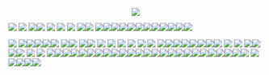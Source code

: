 <p align="center">







<img src="https://64.media.tumblr.com/2485f0b07d01b8c04f2e0b7106202b07/2f33cd0cc1da0d4c-7f/s1280x1920/2d2a83c6dc9f8acf5a9adee425f72fad0bb262c1.gifv"/>

 <img src="https://gifcity.carrd.co/assets/images/gallery09/97caf974.gif?v=dc8076d6"/>  <img src="https://gifcity.carrd.co/assets/images/gallery14/14cb1e9a.gif?v=dc8076d6"/> <img src="https://gifcity.carrd.co/assets/images/gallery14/324b998d.gif?v=dc8076d6"/><img src="https://images-wixmp-ed30a86b8c4ca887773594c2.wixmp.com/f/dbd06e6e-b313-4acc-80d7-2f76026c8171/dgatxz1-a2aeda13-bf0e-4225-abf0-0c6290dbb1ce.gif?token=eyJ0eXAiOiJKV1QiLCJhbGciOiJIUzI1NiJ9.eyJzdWIiOiJ1cm46YXBwOjdlMGQxODg5ODIyNjQzNzNhNWYwZDQxNWVhMGQyNmUwIiwiaXNzIjoidXJuOmFwcDo3ZTBkMTg4OTgyMjY0MzczYTVmMGQ0MTVlYTBkMjZlMCIsIm9iaiI6W1t7InBhdGgiOiJcL2ZcL2RiZDA2ZTZlLWIzMTMtNGFjYy04MGQ3LTJmNzYwMjZjODE3MVwvZGdhdHh6MS1hMmFlZGExMy1iZjBlLTQyMjUtYWJmMC0wYzYyOTBkYmIxY2UuZ2lmIn1dXSwiYXVkIjpbInVybjpzZXJ2aWNlOmZpbGUuZG93bmxvYWQiXX0.H7wojdyW1LCwj8Y5zMeJ1ZdK-qhikfEHc7xw_9-xxTI"/> <img src="https://64.media.tumblr.com/6f95dcd66b204f619d8d2a0524eb2a15/3cbd3e1699221007-de/s250x400/d1b430d4486921532aa652852184ec487be9562a.gifv"/> <img src="https://gifcity.carrd.co/assets/images/gallery170/f4dc4516.gif?v=47652796"/> <img src="https://64.media.tumblr.com/24ebfd2be1404543db1a215e17fad3df/e80b2c130bb4958d-29/s250x400/3c85e4fae7d450969d273d5bb36a61f8cd54ca55.gifv"/> <img src="https://64.media.tumblr.com/1469d2454a57f1b7ae7f8aaeb68ce665/4ed22129fdd9c51a-96/s250x400/e4278299fd0888c6247104b36eb54200885f0dc0.gifv"/><img src="https://64.media.tumblr.com/a767dc29bbf56f4f437f8b7e08df0e7f/6c0f91c1af4ee0a2-94/s250x400/dabf2c84f6285c9ba59e19092dcf98ed2250dc35.gifv"/>
<img src="https://64.media.tumblr.com/5692838ce3d0f2ed4f5794ce85056c9f/66f8bee48421ca35-21/s250x400/35ac42b982b7b9229f27367bdfc9b6394665eee3.gifv"/><img src="https://64.media.tumblr.com/65d92f5706a3265fa57e74480bf716df/eb0baaabf3f47f82-7a/s250x400/5279093919d1182259a5fce0fce8cdb454710409.gifv"/><img src="https://64.media.tumblr.com/c3be37dfb2bef82d7f7fec1fdb7dcdab/66f8bee48421ca35-b3/s250x400/8ce992e811b78f6af23ed88b376972f11120bfbd.gifv"/><img src="https://64.media.tumblr.com/3132c23b8ee1c1a386b259014862ea17/66f8bee48421ca35-ce/s250x400/88ca89dea8d6ee8b832ddd86418e9d70d2fc7c5a.gifv"/><img src="https://64.media.tumblr.com/76bf9ee355350e020571bdf1a8225974/66f8bee48421ca35-2a/s250x400/a7366ac446969d07f7b03ea75f263a6abe5cea17.gifv"/><img src="https://64.media.tumblr.com/7fb3dfb02ad1241361582d1d5db38ff4/a5f312680aee2872-dd/s250x400/4649123a95a5a1af41862e6c931f574dc4a76260.gifv"/><img src="https://64.media.tumblr.com/f3523e3abc364933a162fa8dc30184a5/47af91fbbb0270cc-29/s250x400/1f2f7162f9d1971af444126ce30ff3800a81e99b.gifv"/><img src="https://64.media.tumblr.com/93ad76946ee65c3e9e4d142facced220/dc11c7668e47e45f-b6/s250x400/eae65c1f4dcd06bb2fcc4711ccc9258a12202910.gifv"/><img src="https://64.media.tumblr.com/4c94ae721f2ace53c70b6d70a5ea46de/06bd5b290e1002cd-e3/s250x400/9c32d33dab5c89f274898941edf6663c70cd03d1.gifv"/><img src="https://64.media.tumblr.com/0044df2efa0e73b66b3e515c58533fc5/1eff9df67c949d5c-32/s250x400/2ec93a1ec733890bc85e9ed0531a46fbbacf29d0.gifv"/><img src="https://64.media.tumblr.com/9e24bd4553e28959fc3bbbb90331ed2a/b6645f20f48ffdb8-14/s250x400/b0089f74c0e10cb191a1cac6fe7db162503d339b.gifv"/><img src="https://64.media.tumblr.com/c64e0efcb93970f7511d46c3961d7a60/5b0ca494fece2bb9-9b/s100x200/3482c21c36d7509106896e266a4cf8869531fc48.gifv"/>






 
<img src="https://64.media.tumblr.com/0e2dae48da4d63cf671acc668f397cd7/c1bd773e78c280cd-a3/s100x200/206ace3001a7c9a65a265de811295afd0e506137.gifv"/> <img src="https://64.media.tumblr.com/84c1a5c158bc500cc4f378ac8eacebd4/dc088cbfb5470eb8-ca/s100x200/1eefbd39c47cbea5e149dd042b445eb86ed8c2e8.gifv"/><img src="https://64.media.tumblr.com/e538d697d0196ead0caf98018b24250e/97b1b17e3a799a00-26/s100x200/f0b6d3a0ae205be0c5642da631188fab5efa8bab.gifv"/><img src="https://images-wixmp-ed30a86b8c4ca887773594c2.wixmp.com/f/818b742f-e7df-4ab6-93c7-78a03aa59645/d2zpjx8-7773677a-cb68-45a8-b62f-64d719e78233.gif?token=eyJ0eXAiOiJKV1QiLCJhbGciOiJIUzI1NiJ9.eyJzdWIiOiJ1cm46YXBwOjdlMGQxODg5ODIyNjQzNzNhNWYwZDQxNWVhMGQyNmUwIiwiaXNzIjoidXJuOmFwcDo3ZTBkMTg4OTgyMjY0MzczYTVmMGQ0MTVlYTBkMjZlMCIsIm9iaiI6W1t7InBhdGgiOiJcL2ZcLzgxOGI3NDJmLWU3ZGYtNGFiNi05M2M3LTc4YTAzYWE1OTY0NVwvZDJ6cGp4OC03NzczNjc3YS1jYjY4LTQ1YTgtYjYyZi02NGQ3MTllNzgyMzMuZ2lmIn1dXSwiYXVkIjpbInVybjpzZXJ2aWNlOmZpbGUuZG93bmxvYWQiXX0.hQbKLs91jHmPakXWkC3QCX7aXJgcA4TOb8Du4L4k6HA"/><img src="https://images-wixmp-ed30a86b8c4ca887773594c2.wixmp.com/f/b8e1738b-f255-42d0-aa82-2b6e95da3a11/daq81hi-d5300cc8-fbdc-4b4d-b193-1facaefba194.png/v1/fill/w_99,h_55,q_80,strp/i_wanted_to_make_a_stamp_by_rottendickcheese_daq81hi-fullview.jpg?token=eyJ0eXAiOiJKV1QiLCJhbGciOiJIUzI1NiJ9.eyJzdWIiOiJ1cm46YXBwOjdlMGQxODg5ODIyNjQzNzNhNWYwZDQxNWVhMGQyNmUwIiwiaXNzIjoidXJuOmFwcDo3ZTBkMTg4OTgyMjY0MzczYTVmMGQ0MTVlYTBkMjZlMCIsIm9iaiI6W1t7ImhlaWdodCI6Ijw9NTUiLCJwYXRoIjoiXC9mXC9iOGUxNzM4Yi1mMjU1LTQyZDAtYWE4Mi0yYjZlOTVkYTNhMTFcL2RhcTgxaGktZDUzMDBjYzgtZmJkYy00YjRkLWIxOTMtMWZhY2FlZmJhMTk0LnBuZyIsIndpZHRoIjoiPD05OSJ9XV0sImF1ZCI6WyJ1cm46c2VydmljZTppbWFnZS5vcGVyYXRpb25zIl19.N8u7qg9S5OEEiRf1IfqC3V-aKk5nbklkVMRh1cxMmvU"/><img src="https://images-wixmp-ed30a86b8c4ca887773594c2.wixmp.com/f/2864bd63-67cf-4650-a4dd-f3301072fe2c/d3huooi-9d371730-92ba-4e91-8069-d153895fcc04.gif?token=eyJ0eXAiOiJKV1QiLCJhbGciOiJIUzI1NiJ9.eyJzdWIiOiJ1cm46YXBwOjdlMGQxODg5ODIyNjQzNzNhNWYwZDQxNWVhMGQyNmUwIiwiaXNzIjoidXJuOmFwcDo3ZTBkMTg4OTgyMjY0MzczYTVmMGQ0MTVlYTBkMjZlMCIsIm9iaiI6W1t7InBhdGgiOiJcL2ZcLzI4NjRiZDYzLTY3Y2YtNDY1MC1hNGRkLWYzMzAxMDcyZmUyY1wvZDNodW9vaS05ZDM3MTczMC05MmJhLTRlOTEtODA2OS1kMTUzODk1ZmNjMDQuZ2lmIn1dXSwiYXVkIjpbInVybjpzZXJ2aWNlOmZpbGUuZG93bmxvYWQiXX0.2Z9EwFpy5deryLtiDTQI2ot1sg7sA6NYTp1N7Ql65Xk"/>
<img src="https://images-wixmp-ed30a86b8c4ca887773594c2.wixmp.com/f/07004762-aa06-4557-a029-de19a428f566/davxq3m-b80ea5d2-6d8c-4f14-b0b1-1795dd893119.gif?token=eyJ0eXAiOiJKV1QiLCJhbGciOiJIUzI1NiJ9.eyJzdWIiOiJ1cm46YXBwOjdlMGQxODg5ODIyNjQzNzNhNWYwZDQxNWVhMGQyNmUwIiwiaXNzIjoidXJuOmFwcDo3ZTBkMTg4OTgyMjY0MzczYTVmMGQ0MTVlYTBkMjZlMCIsIm9iaiI6W1t7InBhdGgiOiJcL2ZcLzA3MDA0NzYyLWFhMDYtNDU1Ny1hMDI5LWRlMTlhNDI4ZjU2NlwvZGF2eHEzbS1iODBlYTVkMi02ZDhjLTRmMTQtYjBiMS0xNzk1ZGQ4OTMxMTkuZ2lmIn1dXSwiYXVkIjpbInVybjpzZXJ2aWNlOmZpbGUuZG93bmxvYWQiXX0.Qj3wkva_zraHzFWb5BrUkW4SYbRsK4TNapJcFmroK4U"/><img src="https://64.media.tumblr.com/885689ea299142febe82663b572c8d05/0849fa6899c3a334-6e/s100x200/3d1c5fc1606ffe4c6bd1ecb6d85e35ce7269ec7b.pnj"/> <img src="https://64.media.tumblr.com/744feab12acd305bea270f6990378744/aa89517f01352cf3-e5/s250x400/4551142ef709a04241bde0769d43c69be2f171a2.gifv"/><img src="https://64.media.tumblr.com/67a6081f8f01d95b6303021d4ddf59ce/aa89517f01352cf3-b0/s100x200/527d75d825a45a942ac863b473765c35cca75148.pnj"/> <img src="https://images-wixmp-ed30a86b8c4ca887773594c2.wixmp.com/f/727102ec-6cd4-49d0-b865-dc8a9995d0d7/d9zynsi-8ccf55e0-bb42-41ac-bcc8-53b1432461c0.png?token=eyJ0eXAiOiJKV1QiLCJhbGciOiJIUzI1NiJ9.eyJzdWIiOiJ1cm46YXBwOjdlMGQxODg5ODIyNjQzNzNhNWYwZDQxNWVhMGQyNmUwIiwiaXNzIjoidXJuOmFwcDo3ZTBkMTg4OTgyMjY0MzczYTVmMGQ0MTVlYTBkMjZlMCIsIm9iaiI6W1t7InBhdGgiOiJcL2ZcLzcyNzEwMmVjLTZjZDQtNDlkMC1iODY1LWRjOGE5OTk1ZDBkN1wvZDl6eW5zaS04Y2NmNTVlMC1iYjQyLTQxYWMtYmNjOC01M2IxNDMyNDYxYzAucG5nIn1dXSwiYXVkIjpbInVybjpzZXJ2aWNlOmZpbGUuZG93bmxvYWQiXX0.C5e1gaykDPehIGxAbvSkGES7wuMfq9IZOQO9tQzlSKo"/> <img src="https://images-wixmp-ed30a86b8c4ca887773594c2.wixmp.com/f/24e64ba2-80be-404f-894f-588f8a7209de/d61bwud-78d1e369-4b0e-4eb6-8a66-ba9aa36c8ea3.gif?token=eyJ0eXAiOiJKV1QiLCJhbGciOiJIUzI1NiJ9.eyJzdWIiOiJ1cm46YXBwOjdlMGQxODg5ODIyNjQzNzNhNWYwZDQxNWVhMGQyNmUwIiwiaXNzIjoidXJuOmFwcDo3ZTBkMTg4OTgyMjY0MzczYTVmMGQ0MTVlYTBkMjZlMCIsIm9iaiI6W1t7InBhdGgiOiJcL2ZcLzI0ZTY0YmEyLTgwYmUtNDA0Zi04OTRmLTU4OGY4YTcyMDlkZVwvZDYxYnd1ZC03OGQxZTM2OS00YjBlLTRlYjYtOGE2Ni1iYTlhYTM2YzhlYTMuZ2lmIn1dXSwiYXVkIjpbInVybjpzZXJ2aWNlOmZpbGUuZG93bmxvYWQiXX0.q6dYu-UQKZ8C092Yqg_HOSVhIw9t_uyHBa9cs2EvWh0"/> <img src="https://images-wixmp-ed30a86b8c4ca887773594c2.wixmp.com/f/2a04410b-aa61-4b90-82bc-5e2e9391068e/d1knmu4-4d30c1d8-82c6-4d6f-aa15-d698a61a5b29.png?token=eyJ0eXAiOiJKV1QiLCJhbGciOiJIUzI1NiJ9.eyJzdWIiOiJ1cm46YXBwOjdlMGQxODg5ODIyNjQzNzNhNWYwZDQxNWVhMGQyNmUwIiwiaXNzIjoidXJuOmFwcDo3ZTBkMTg4OTgyMjY0MzczYTVmMGQ0MTVlYTBkMjZlMCIsIm9iaiI6W1t7InBhdGgiOiJcL2ZcLzJhMDQ0MTBiLWFhNjEtNGI5MC04MmJjLTVlMmU5MzkxMDY4ZVwvZDFrbm11NC00ZDMwYzFkOC04MmM2LTRkNmYtYWExNS1kNjk4YTYxYTViMjkucG5nIn1dXSwiYXVkIjpbInVybjpzZXJ2aWNlOmZpbGUuZG93bmxvYWQiXX0._Nutydgbf-f-QBZ6fUBOwhmZy2f5-KSwNNRfsoR8Vo0"/> <img src="https://images-wixmp-ed30a86b8c4ca887773594c2.wixmp.com/f/620b737b-c9d2-4ca4-aaa7-aff199dd7d35/dxhr2z-c5c93e60-5cc8-4300-85c3-d0d45fd6eee2.png/v1/fill/w_100,h_58,q_80,strp/slasher_stamp_by_cheetana_dxhr2z-fullview.jpg?token=eyJ0eXAiOiJKV1QiLCJhbGciOiJIUzI1NiJ9.eyJzdWIiOiJ1cm46YXBwOjdlMGQxODg5ODIyNjQzNzNhNWYwZDQxNWVhMGQyNmUwIiwiaXNzIjoidXJuOmFwcDo3ZTBkMTg4OTgyMjY0MzczYTVmMGQ0MTVlYTBkMjZlMCIsIm9iaiI6W1t7ImhlaWdodCI6Ijw9NTgiLCJwYXRoIjoiXC9mXC82MjBiNzM3Yi1jOWQyLTRjYTQtYWFhNy1hZmYxOTlkZDdkMzVcL2R4aHIyei1jNWM5M2U2MC01Y2M4LTQzMDAtODVjMy1kMGQ0NWZkNmVlZTIucG5nIiwid2lkdGgiOiI8PTEwMCJ9XV0sImF1ZCI6WyJ1cm46c2VydmljZTppbWFnZS5vcGVyYXRpb25zIl19.ceglHW2OgZT6uIGL8sLPl7Bw8r8B6CouB5alNkIaUmU"/> 
 <img src="https://images-wixmp-ed30a86b8c4ca887773594c2.wixmp.com/f/e407ccb0-ddcd-4a01-991b-008bfedaa4d7/d5lstco-0ea1810e-42c6-4398-a9d8-5589c1bd4090.gif?token=eyJ0eXAiOiJKV1QiLCJhbGciOiJIUzI1NiJ9.eyJzdWIiOiJ1cm46YXBwOjdlMGQxODg5ODIyNjQzNzNhNWYwZDQxNWVhMGQyNmUwIiwiaXNzIjoidXJuOmFwcDo3ZTBkMTg4OTgyMjY0MzczYTVmMGQ0MTVlYTBkMjZlMCIsIm9iaiI6W1t7InBhdGgiOiJcL2ZcL2U0MDdjY2IwLWRkY2QtNGEwMS05OTFiLTAwOGJmZWRhYTRkN1wvZDVsc3Rjby0wZWExODEwZS00MmM2LTQzOTgtYTlkOC01NTg5YzFiZDQwOTAuZ2lmIn1dXSwiYXVkIjpbInVybjpzZXJ2aWNlOmZpbGUuZG93bmxvYWQiXX0.vfo_bbFmNRKOK1x2kl4HvtS4qeioLKDOLlIP32-VKs4"/>  <img src="https://gifcity.carrd.co/assets/images/gallery51/cf46e84b.png?v=dc8076d6"/>  <img src="https://images-wixmp-ed30a86b8c4ca887773594c2.wixmp.com/f/5b5712f7-803b-4b98-ba97-749f1a107087/dae9g86-b418a642-f0e4-4212-a397-f639a995ac24.gif?token=eyJ0eXAiOiJKV1QiLCJhbGciOiJIUzI1NiJ9.eyJzdWIiOiJ1cm46YXBwOjdlMGQxODg5ODIyNjQzNzNhNWYwZDQxNWVhMGQyNmUwIiwiaXNzIjoidXJuOmFwcDo3ZTBkMTg4OTgyMjY0MzczYTVmMGQ0MTVlYTBkMjZlMCIsIm9iaiI6W1t7InBhdGgiOiJcL2ZcLzViNTcxMmY3LTgwM2ItNGI5OC1iYTk3LTc0OWYxYTEwNzA4N1wvZGFlOWc4Ni1iNDE4YTY0Mi1mMGU0LTQyMTItYTM5Ny1mNjM5YTk5NWFjMjQuZ2lmIn1dXSwiYXVkIjpbInVybjpzZXJ2aWNlOmZpbGUuZG93bmxvYWQiXX0.c5UYQaXtZzbv0zpFY10FrNssPSzs2RWJTEKUukOxoVQ"/><img src="https://64.media.tumblr.com/f2ee528c0b8b04bca5c442929ee219a5/d3c80e3805ca7023-2b/s100x200/fc90542f5dc72e5aa38ac4f5016f3e2c81bb041c.gifv"/><img src="https://64.media.tumblr.com/3d13833a1ea24d0ee7671c76ae73da45/57afcf8767df6163-8c/s100x200/d56dda3ea48830d6fe81a25d3ada3a6674c5311f.pnj"/><img src="https://64.media.tumblr.com/0a92c21479d00bfccfb285b1aaadaa29/57afcf8767df6163-b4/s100x200/923a6a10cae1ca2c4c6695683ec8f6acd5bab85a.pnj"/><img src="https://64.media.tumblr.com/d9072387940cf6e102e2eeef994f43aa/9341972249eefa8a-73/s100x200/0b442f3e0be1ecf0c06254e38fbf3c25c503d26d.gifv"/><img src="https://64.media.tumblr.com/ba9f79d0ef07c99b7999ee03fe26be5b/709d44b66685d3d8-ed/s100x200/58b0c9a84191e1e83d33946c958d2df568e13765.pnj"/><img src="https://images-wixmp-ed30a86b8c4ca887773594c2.wixmp.com/f/b46bbf2a-af00-412a-a41e-043106934ea7/dax18ra-bae2ed14-393f-4e7b-9aad-7d72439a3e57.png?token=eyJ0eXAiOiJKV1QiLCJhbGciOiJIUzI1NiJ9.eyJzdWIiOiJ1cm46YXBwOjdlMGQxODg5ODIyNjQzNzNhNWYwZDQxNWVhMGQyNmUwIiwiaXNzIjoidXJuOmFwcDo3ZTBkMTg4OTgyMjY0MzczYTVmMGQ0MTVlYTBkMjZlMCIsIm9iaiI6W1t7InBhdGgiOiJcL2ZcL2I0NmJiZjJhLWFmMDAtNDEyYS1hNDFlLTA0MzEwNjkzNGVhN1wvZGF4MThyYS1iYWUyZWQxNC0zOTNmLTRlN2ItOWFhZC03ZDcyNDM5YTNlNTcucG5nIn1dXSwiYXVkIjpbInVybjpzZXJ2aWNlOmZpbGUuZG93bmxvYWQiXX0.ugXysd4CfBvfH0yw88lOI4SjmrFA4NWXP3B0XQm46wo"/><img src="https://images-wixmp-ed30a86b8c4ca887773594c2.wixmp.com/f/b6e06b80-4377-4548-b151-a8b2a3463084/d1l5lns-383e042d-da22-4688-a4df-ceb6921bd5a9.png?token=eyJ0eXAiOiJKV1QiLCJhbGciOiJIUzI1NiJ9.eyJzdWIiOiJ1cm46YXBwOjdlMGQxODg5ODIyNjQzNzNhNWYwZDQxNWVhMGQyNmUwIiwiaXNzIjoidXJuOmFwcDo3ZTBkMTg4OTgyMjY0MzczYTVmMGQ0MTVlYTBkMjZlMCIsIm9iaiI6W1t7InBhdGgiOiJcL2ZcL2I2ZTA2YjgwLTQzNzctNDU0OC1iMTUxLWE4YjJhMzQ2MzA4NFwvZDFsNWxucy0zODNlMDQyZC1kYTIyLTQ2ODgtYTRkZi1jZWI2OTIxYmQ1YTkucG5nIn1dXSwiYXVkIjpbInVybjpzZXJ2aWNlOmZpbGUuZG93bmxvYWQiXX0.rLoxVUUcibI6hQnC3CYkf1SuSTEb2qwV6ENQAUm2auI"/> <img src="https://images-wixmp-ed30a86b8c4ca887773594c2.wixmp.com/f/050c3e0c-1f5d-4f41-9c4b-a28246506d9d/dcdorm8-79511b76-c07c-4546-af9b-ad46bbe081b6.png?token=eyJ0eXAiOiJKV1QiLCJhbGciOiJIUzI1NiJ9.eyJzdWIiOiJ1cm46YXBwOjdlMGQxODg5ODIyNjQzNzNhNWYwZDQxNWVhMGQyNmUwIiwiaXNzIjoidXJuOmFwcDo3ZTBkMTg4OTgyMjY0MzczYTVmMGQ0MTVlYTBkMjZlMCIsIm9iaiI6W1t7InBhdGgiOiJcL2ZcLzA1MGMzZTBjLTFmNWQtNGY0MS05YzRiLWEyODI0NjUwNmQ5ZFwvZGNkb3JtOC03OTUxMWI3Ni1jMDdjLTQ1NDYtYWY5Yi1hZDQ2YmJlMDgxYjYucG5nIn1dXSwiYXVkIjpbInVybjpzZXJ2aWNlOmZpbGUuZG93bmxvYWQiXX0.PEgBcO-hPl0NjG9qVSh6bi2kbRQXct-B0kXzE32tG4g"/> <img src="https://images-wixmp-ed30a86b8c4ca887773594c2.wixmp.com/f/0c5f96d4-fc3b-494f-8c27-4779709205c3/d3g08id-9e713714-7b9d-4675-a84f-ab97c760a446.gif?token=eyJ0eXAiOiJKV1QiLCJhbGciOiJIUzI1NiJ9.eyJzdWIiOiJ1cm46YXBwOjdlMGQxODg5ODIyNjQzNzNhNWYwZDQxNWVhMGQyNmUwIiwiaXNzIjoidXJuOmFwcDo3ZTBkMTg4OTgyMjY0MzczYTVmMGQ0MTVlYTBkMjZlMCIsIm9iaiI6W1t7InBhdGgiOiJcL2ZcLzBjNWY5NmQ0LWZjM2ItNDk0Zi04YzI3LTQ3Nzk3MDkyMDVjM1wvZDNnMDhpZC05ZTcxMzcxNC03YjlkLTQ2NzUtYTg0Zi1hYjk3Yzc2MGE0NDYuZ2lmIn1dXSwiYXVkIjpbInVybjpzZXJ2aWNlOmZpbGUuZG93bmxvYWQiXX0.72YY9YxsOru46BMvh7uncZGIiSzXFw6oLnW2fthVvIc"/> <img src="https://images-wixmp-ed30a86b8c4ca887773594c2.wixmp.com/f/6e3519b4-73eb-4ad3-adca-dad10882514f/d4zef7i-897b8f82-0f67-4bad-893b-3e5c7ff4e11e.png?token=eyJ0eXAiOiJKV1QiLCJhbGciOiJIUzI1NiJ9.eyJzdWIiOiJ1cm46YXBwOjdlMGQxODg5ODIyNjQzNzNhNWYwZDQxNWVhMGQyNmUwIiwiaXNzIjoidXJuOmFwcDo3ZTBkMTg4OTgyMjY0MzczYTVmMGQ0MTVlYTBkMjZlMCIsIm9iaiI6W1t7InBhdGgiOiJcL2ZcLzZlMzUxOWI0LTczZWItNGFkMy1hZGNhLWRhZDEwODgyNTE0ZlwvZDR6ZWY3aS04OTdiOGY4Mi0wZjY3LTRiYWQtODkzYi0zZTVjN2ZmNGUxMWUucG5nIn1dXSwiYXVkIjpbInVybjpzZXJ2aWNlOmZpbGUuZG93bmxvYWQiXX0.6l5OXnW-hBR1-chFZmloJZn8wN_DkFELiiV5_OgxolQ"/><img src="https://images-wixmp-ed30a86b8c4ca887773594c2.wixmp.com/f/6e3519b4-73eb-4ad3-adca-dad10882514f/d4zeebq-c6d6b96a-6c8f-42ca-9a80-b20546994a52.png?token=eyJ0eXAiOiJKV1QiLCJhbGciOiJIUzI1NiJ9.eyJzdWIiOiJ1cm46YXBwOjdlMGQxODg5ODIyNjQzNzNhNWYwZDQxNWVhMGQyNmUwIiwiaXNzIjoidXJuOmFwcDo3ZTBkMTg4OTgyMjY0MzczYTVmMGQ0MTVlYTBkMjZlMCIsIm9iaiI6W1t7InBhdGgiOiJcL2ZcLzZlMzUxOWI0LTczZWItNGFkMy1hZGNhLWRhZDEwODgyNTE0ZlwvZDR6ZWVicS1jNmQ2Yjk2YS02YzhmLTQyY2EtOWE4MC1iMjA1NDY5OTRhNTIucG5nIn1dXSwiYXVkIjpbInVybjpzZXJ2aWNlOmZpbGUuZG93bmxvYWQiXX0.kXYFexNLtM7Dfbvc49jbMqmQ4ET2SsgZQ7OB-7_dJX8"/>  <img src="https://images-wixmp-ed30a86b8c4ca887773594c2.wixmp.com/f/180b37f1-47c6-4d97-b841-020704bd3dc0/d9leymu-45867289-7b28-400a-af44-50ddc5925de5.gif?token=eyJ0eXAiOiJKV1QiLCJhbGciOiJIUzI1NiJ9.eyJzdWIiOiJ1cm46YXBwOjdlMGQxODg5ODIyNjQzNzNhNWYwZDQxNWVhMGQyNmUwIiwiaXNzIjoidXJuOmFwcDo3ZTBkMTg4OTgyMjY0MzczYTVmMGQ0MTVlYTBkMjZlMCIsIm9iaiI6W1t7InBhdGgiOiJcL2ZcLzE4MGIzN2YxLTQ3YzYtNGQ5Ny1iODQxLTAyMDcwNGJkM2RjMFwvZDlsZXltdS00NTg2NzI4OS03YjI4LTQwMGEtYWY0NC01MGRkYzU5MjVkZTUuZ2lmIn1dXSwiYXVkIjpbInVybjpzZXJ2aWNlOmZpbGUuZG93bmxvYWQiXX0.Y3uK2WcX_aCse2Ppi7L7pQTKKzOAYLpwaLPG3W9_V4k"/><img src="https://images-wixmp-ed30a86b8c4ca887773594c2.wixmp.com/f/642f0fc7-0128-4a01-b688-0be04f219075/d9bjdjv-34a1716c-62ef-4ec6-8c05-afe1e46067ca.png?token=eyJ0eXAiOiJKV1QiLCJhbGciOiJIUzI1NiJ9.eyJzdWIiOiJ1cm46YXBwOjdlMGQxODg5ODIyNjQzNzNhNWYwZDQxNWVhMGQyNmUwIiwiaXNzIjoidXJuOmFwcDo3ZTBkMTg4OTgyMjY0MzczYTVmMGQ0MTVlYTBkMjZlMCIsIm9iaiI6W1t7InBhdGgiOiJcL2ZcLzY0MmYwZmM3LTAxMjgtNGEwMS1iNjg4LTBiZTA0ZjIxOTA3NVwvZDliamRqdi0zNGExNzE2Yy02MmVmLTRlYzYtOGMwNS1hZmUxZTQ2MDY3Y2EucG5nIn1dXSwiYXVkIjpbInVybjpzZXJ2aWNlOmZpbGUuZG93bmxvYWQiXX0.BG8KMjDiSmjWfvXMfTA8mVGKJHQOWGH5-YNHb762PuM"/>  <img src="https://images-wixmp-ed30a86b8c4ca887773594c2.wixmp.com/f/24e64ba2-80be-404f-894f-588f8a7209de/d61bueu-c5f3a335-7dca-4694-b156-c185a1bb8849.gif?token=eyJ0eXAiOiJKV1QiLCJhbGciOiJIUzI1NiJ9.eyJzdWIiOiJ1cm46YXBwOjdlMGQxODg5ODIyNjQzNzNhNWYwZDQxNWVhMGQyNmUwIiwiaXNzIjoidXJuOmFwcDo3ZTBkMTg4OTgyMjY0MzczYTVmMGQ0MTVlYTBkMjZlMCIsIm9iaiI6W1t7InBhdGgiOiJcL2ZcLzI0ZTY0YmEyLTgwYmUtNDA0Zi04OTRmLTU4OGY4YTcyMDlkZVwvZDYxYnVldS1jNWYzYTMzNS03ZGNhLTQ2OTQtYjE1Ni1jMTg1YTFiYjg4NDkuZ2lmIn1dXSwiYXVkIjpbInVybjpzZXJ2aWNlOmZpbGUuZG93bmxvYWQiXX0.B8bmW2ozNNNumgCQa6BIBuXjpDaJnbzzuSp2MgNKpaI"/> <img src="https://images-wixmp-ed30a86b8c4ca887773594c2.wixmp.com/f/ce939259-65b6-4489-a68a-c919bb834530/d8f3iy3-e003d2c2-4fc7-4051-b07d-4d7096c95b8c.gif?token=eyJ0eXAiOiJKV1QiLCJhbGciOiJIUzI1NiJ9.eyJzdWIiOiJ1cm46YXBwOjdlMGQxODg5ODIyNjQzNzNhNWYwZDQxNWVhMGQyNmUwIiwiaXNzIjoidXJuOmFwcDo3ZTBkMTg4OTgyMjY0MzczYTVmMGQ0MTVlYTBkMjZlMCIsIm9iaiI6W1t7InBhdGgiOiJcL2ZcL2NlOTM5MjU5LTY1YjYtNDQ4OS1hNjhhLWM5MTliYjgzNDUzMFwvZDhmM2l5My1lMDAzZDJjMi00ZmM3LTQwNTEtYjA3ZC00ZDcwOTZjOTViOGMuZ2lmIn1dXSwiYXVkIjpbInVybjpzZXJ2aWNlOmZpbGUuZG93bmxvYWQiXX0.JSkekDw2bpwyYz9chDBXszlwJJZ9-XR_9FsGRxp4-2k"/> <img src="https://images-wixmp-ed30a86b8c4ca887773594c2.wixmp.com/f/aa915767-125d-496c-a7b7-050aa13f81ca/d1qk5f4-c6682fab-ae85-4616-af27-2127ea7c3ade.jpg/v1/fill/w_99,h_55,q_75,strp/night_person_stamp_by_clearblueskys_d1qk5f4-fullview.jpg?token=eyJ0eXAiOiJKV1QiLCJhbGciOiJIUzI1NiJ9.eyJzdWIiOiJ1cm46YXBwOjdlMGQxODg5ODIyNjQzNzNhNWYwZDQxNWVhMGQyNmUwIiwiaXNzIjoidXJuOmFwcDo3ZTBkMTg4OTgyMjY0MzczYTVmMGQ0MTVlYTBkMjZlMCIsIm9iaiI6W1t7ImhlaWdodCI6Ijw9NTUiLCJwYXRoIjoiXC9mXC9hYTkxNTc2Ny0xMjVkLTQ5NmMtYTdiNy0wNTBhYTEzZjgxY2FcL2QxcWs1ZjQtYzY2ODJmYWItYWU4NS00NjE2LWFmMjctMjEyN2VhN2MzYWRlLmpwZyIsIndpZHRoIjoiPD05OSJ9XV0sImF1ZCI6WyJ1cm46c2VydmljZTppbWFnZS5vcGVyYXRpb25zIl19.0RTVKrBtAjut_6NLW9ysYm_cTIyXWbq-jWmqzCqr2po"/><img src="https://images-wixmp-ed30a86b8c4ca887773594c2.wixmp.com/f/1f1cc17c-3542-4f40-902c-457caff524d2/d216vry-0582a40e-2d83-437e-8b7f-effcbd0c502a.gif?token=eyJ0eXAiOiJKV1QiLCJhbGciOiJIUzI1NiJ9.eyJzdWIiOiJ1cm46YXBwOjdlMGQxODg5ODIyNjQzNzNhNWYwZDQxNWVhMGQyNmUwIiwiaXNzIjoidXJuOmFwcDo3ZTBkMTg4OTgyMjY0MzczYTVmMGQ0MTVlYTBkMjZlMCIsIm9iaiI6W1t7InBhdGgiOiJcL2ZcLzFmMWNjMTdjLTM1NDItNGY0MC05MDJjLTQ1N2NhZmY1MjRkMlwvZDIxNnZyeS0wNTgyYTQwZS0yZDgzLTQzN2UtOGI3Zi1lZmZjYmQwYzUwMmEuZ2lmIn1dXSwiYXVkIjpbInVybjpzZXJ2aWNlOmZpbGUuZG93bmxvYWQiXX0.cjkJeH4UWPhUyKe9r7UlzF0SsCanK6oH9QYXxcOgVzA"/><img src="https://64.media.tumblr.com/6026a2e163bd2adff40b459d493f4d90/ec2ae4a95365fc87-fb/s100x200/5351d56bb12044f3a65a55457500a34ab9ee423f.gifv"/><img src="https://images-wixmp-ed30a86b8c4ca887773594c2.wixmp.com/f/180b37f1-47c6-4d97-b841-020704bd3dc0/d9grhlj-2cee3ddc-c32c-4e3b-b97d-204bb42ca34e.png/v1/fill/w_99,h_56,q_80,strp/a_nightmare_on_elm_street__1984__stamp_by_laukku2000_d9grhlj-fullview.jpg?token=eyJ0eXAiOiJKV1QiLCJhbGciOiJIUzI1NiJ9.eyJzdWIiOiJ1cm46YXBwOjdlMGQxODg5ODIyNjQzNzNhNWYwZDQxNWVhMGQyNmUwIiwiaXNzIjoidXJuOmFwcDo3ZTBkMTg4OTgyMjY0MzczYTVmMGQ0MTVlYTBkMjZlMCIsIm9iaiI6W1t7ImhlaWdodCI6Ijw9NTYiLCJwYXRoIjoiXC9mXC8xODBiMzdmMS00N2M2LTRkOTctYjg0MS0wMjA3MDRiZDNkYzBcL2Q5Z3JobGotMmNlZTNkZGMtYzMyYy00ZTNiLWI5N2QtMjA0YmI0MmNhMzRlLnBuZyIsIndpZHRoIjoiPD05OSJ9XV0sImF1ZCI6WyJ1cm46c2VydmljZTppbWFnZS5vcGVyYXRpb25zIl19.KoPU4qp_YFnSyXtUnp5l33AIpCtpZ3K70yAGOyhLL2Y"/><img src="https://images-wixmp-ed30a86b8c4ca887773594c2.wixmp.com/f/182f020e-03b5-4a34-8714-ac28fd1e89e3/daet4vn-b722316b-981f-47f7-8221-9ba56a11341e.gif?token=eyJ0eXAiOiJKV1QiLCJhbGciOiJIUzI1NiJ9.eyJzdWIiOiJ1cm46YXBwOjdlMGQxODg5ODIyNjQzNzNhNWYwZDQxNWVhMGQyNmUwIiwiaXNzIjoidXJuOmFwcDo3ZTBkMTg4OTgyMjY0MzczYTVmMGQ0MTVlYTBkMjZlMCIsIm9iaiI6W1t7InBhdGgiOiJcL2ZcLzE4MmYwMjBlLTAzYjUtNGEzNC04NzE0LWFjMjhmZDFlODllM1wvZGFldDR2bi1iNzIyMzE2Yi05ODFmLTQ3ZjctODIyMS05YmE1NmExMTM0MWUuZ2lmIn1dXSwiYXVkIjpbInVybjpzZXJ2aWNlOmZpbGUuZG93bmxvYWQiXX0.ZL8_xTGPtP07NQ-OE1psz8vOG9u4FqKLJ6G5gNYr7fE"/><img src="https://images-wixmp-ed30a86b8c4ca887773594c2.wixmp.com/f/5e9443e2-22c2-4d39-b6e8-265b647ff62d/d4pnvmp-4917199e-88ab-4272-bdb0-ea3d1bd46a07.png?token=eyJ0eXAiOiJKV1QiLCJhbGciOiJIUzI1NiJ9.eyJzdWIiOiJ1cm46YXBwOjdlMGQxODg5ODIyNjQzNzNhNWYwZDQxNWVhMGQyNmUwIiwiaXNzIjoidXJuOmFwcDo3ZTBkMTg4OTgyMjY0MzczYTVmMGQ0MTVlYTBkMjZlMCIsIm9iaiI6W1t7InBhdGgiOiJcL2ZcLzVlOTQ0M2UyLTIyYzItNGQzOS1iNmU4LTI2NWI2NDdmZjYyZFwvZDRwbnZtcC00OTE3MTk5ZS04OGFiLTQyNzItYmRiMC1lYTNkMWJkNDZhMDcucG5nIn1dXSwiYXVkIjpbInVybjpzZXJ2aWNlOmZpbGUuZG93bmxvYWQiXX0.fGMbCnvk9H4khjjQ_z3cqXtEnuj1s_BaXA9B4u_u5-s"/><img src="https://images-wixmp-ed30a86b8c4ca887773594c2.wixmp.com/f/ceeac6a1-d817-4ed4-8cad-6466d1821de3/d4l15nv-523bf699-dc2b-42ad-9e81-5b9e06402176.png?token=eyJ0eXAiOiJKV1QiLCJhbGciOiJIUzI1NiJ9.eyJzdWIiOiJ1cm46YXBwOjdlMGQxODg5ODIyNjQzNzNhNWYwZDQxNWVhMGQyNmUwIiwiaXNzIjoidXJuOmFwcDo3ZTBkMTg4OTgyMjY0MzczYTVmMGQ0MTVlYTBkMjZlMCIsIm9iaiI6W1t7InBhdGgiOiJcL2ZcL2NlZWFjNmExLWQ4MTctNGVkNC04Y2FkLTY0NjZkMTgyMWRlM1wvZDRsMTVudi01MjNiZjY5OS1kYzJiLTQyYWQtOWU4MS01YjllMDY0MDIxNzYucG5nIn1dXSwiYXVkIjpbInVybjpzZXJ2aWNlOmZpbGUuZG93bmxvYWQiXX0.RpeEMGlTrHdyS1poN7uodybtJdtLS9KG6E_2Pg1JufI"/><img src="https://external-media.spacehey.net/media/smBvhfSlALrFGYqcq1zGdwdGVptE1rqiZvBnfNLprCog=/https://images-wixmp-ed30a86b8c4ca887773594c2.wixmp.com/f/818acd97-1680-4dd1-9d23-23e22fd49506/dg761a0-494e9e59-6e46-438a-b14a-2502ef1ca034.gif?token=eyJ0eXAiOiJKV1QiLCJhbGciOiJIUzI1NiJ9.eyJzdWIiOiJ1cm46YXBwOjdlMGQxODg5ODIyNjQzNzNhNWYwZDQxNWVhMGQyNmUwIiwiaXNzIjoidXJuOmFwcDo3ZTBkMTg4OTgyMjY0MzczYTVmMGQ0MTVlYTBkMjZlMCIsIm9iaiI6W1t7InBhdGgiOiJcL2ZcLzgxOGFjZDk3LTE2ODAtNGRkMS05ZDIzLTIzZTIyZmQ0OTUwNlwvZGc3NjFhMC00OTRlOWU1OS02ZTQ2LTQzOGEtYjE0YS0yNTAyZWYxY2EwMzQuZ2lmIn1dXSwiYXVkIjpbInVybjpzZXJ2aWNlOmZpbGUuZG93bmxvYWQiXX0.y8wxRPscjzKmG7gIFd4K6OaDN1YgXahdfSXFwfJTlWU"/><img src="https://64.media.tumblr.com/412db014f5ce72456a563a69a38c9fbc/c5ced51ba647e49f-54/s100x200/a157b2a0be7bc2e22c4d6dff20d3d9b09dc93e30.gifv"/><img src="https://64.media.tumblr.com/2b578095214f6df651b2624ddc692872/d3c80e3805ca7023-0a/s100x200/52ad568a509177ddb93abdb49a636e06cd713c9c.gifv"/><img src="https://64.media.tumblr.com/2a8524e5900f060f122a26a800713f62/57afcf8767df6163-33/s100x200/c44c444e3bdb5be76f195ebc64b585589a7106f0.gifv"/><img src="https://64.media.tumblr.com/4d1396773963c4d734cc803aaa9e4384/aa89517f01352cf3-59/s100x200/0d69fbaae3c85883372004b96b2de45d9921921b.pnj"/><img src="https://64.media.tumblr.com/98c3c968eda1b231f9e7b48ea9e96e0b/3594068b322ca624-f7/s100x200/9d88af1b6c4fb15987243a0c803a24d1016eca29.gifv"/><img src="https://64.media.tumblr.com/e235152bdf77be3a69c655f59ff9a61d/aa89517f01352cf3-16/s100x200/c9970bd14a58f74a7f8d405fdf8e9a13fbe9d793.pnj"/><img src="https://64.media.tumblr.com/97ed835ad828fbf6431a39d573265c58/c167d9cc7e634732-39/s250x400/c615adb749b99687d38f124829f8cd719c8cc62b.gifv"/><img src="https://64.media.tumblr.com/804a39ef49afe64e99b2059710156c8d/c167d9cc7e634732-6f/s100x200/b38e6ab4ada3f82bf0e19e5b8c96fb5f3871877b.pnj"/><img src="https://64.media.tumblr.com/5267733e24e01abb0897955fc211a334/e19b1d710b1f6c17-12/s100x200/aeed65ea7b657b5dd906256383c8d600b3a42a79.gifv"/><img src="https://64.media.tumblr.com/411044a19c7e32985a4c8f853a26ad86/19f7770eef683030-0d/s100x200/0a4afbaf948049db73483eef25d4cbfd98a9898a.gifv"/><img src="https://64.media.tumblr.com/7f298b108da2bf489080c9e81e11d85c/e19b1d710b1f6c17-13/s250x400/a9669842fdca90efa2129cd1c013358f24af1785.gifv"/><img src="https://64.media.tumblr.com/83f8ea0796113e50e60ece895a6b4071/5aee31f2d9505402-fd/s100x200/ffea5ef765cea1713667c40cf33c1613755e5a46.pnj"/><img src="https://64.media.tumblr.com/53db4bc40974b43ae478f27c4bb4478a/7239c4f819013ca6-ac/s100x200/453acb9e6ad95c7d6cfb7bfc48a764fe7e21747f.gifv"/><img src="https://64.media.tumblr.com/b97a80644cdaeacba88faf7907c727cd/7239c4f819013ca6-e8/s100x200/90fd86dd20b9a8bb6f1b5bbfc57e19e22b33939e.gifv"/><img src="https://images-wixmp-ed30a86b8c4ca887773594c2.wixmp.com/f/34ce505e-bb08-436c-9116-f92a5f14df3b/d4j6s72-43f5d938-7520-4f1d-9b37-2a75133960a6.gif?token=eyJ0eXAiOiJKV1QiLCJhbGciOiJIUzI1NiJ9.eyJzdWIiOiJ1cm46YXBwOjdlMGQxODg5ODIyNjQzNzNhNWYwZDQxNWVhMGQyNmUwIiwiaXNzIjoidXJuOmFwcDo3ZTBkMTg4OTgyMjY0MzczYTVmMGQ0MTVlYTBkMjZlMCIsIm9iaiI6W1t7InBhdGgiOiJcL2ZcLzM0Y2U1MDVlLWJiMDgtNDM2Yy05MTE2LWY5MmE1ZjE0ZGYzYlwvZDRqNnM3Mi00M2Y1ZDkzOC03NTIwLTRmMWQtOWIzNy0yYTc1MTMzOTYwYTYuZ2lmIn1dXSwiYXVkIjpbInVybjpzZXJ2aWNlOmZpbGUuZG93bmxvYWQiXX0.W469m9mWzgPMG9B43oASF-suJSKSck8QKoebPMzu0Ww"/><img src="https://images-wixmp-ed30a86b8c4ca887773594c2.wixmp.com/f/d82fa870-491e-49dc-9ef0-19b11eab1a6d/d2xexv0-8c325b1d-d488-4d83-87bc-799afe444b48.gif?token=eyJ0eXAiOiJKV1QiLCJhbGciOiJIUzI1NiJ9.eyJzdWIiOiJ1cm46YXBwOjdlMGQxODg5ODIyNjQzNzNhNWYwZDQxNWVhMGQyNmUwIiwiaXNzIjoidXJuOmFwcDo3ZTBkMTg4OTgyMjY0MzczYTVmMGQ0MTVlYTBkMjZlMCIsIm9iaiI6W1t7InBhdGgiOiJcL2ZcL2Q4MmZhODcwLTQ5MWUtNDlkYy05ZWYwLTE5YjExZWFiMWE2ZFwvZDJ4ZXh2MC04YzMyNWIxZC1kNDg4LTRkODMtODdiYy03OTlhZmU0NDRiNDguZ2lmIn1dXSwiYXVkIjpbInVybjpzZXJ2aWNlOmZpbGUuZG93bmxvYWQiXX0.2Nb3YM49z0CeCJVwU7qfMx5DHyBpuwL9mAFGRSi9p7c"/><img src="https://images-wixmp-ed30a86b8c4ca887773594c2.wixmp.com/f/6b4f6249-11ea-4771-a8b5-fa89caf338b2/dvclrv-31b05308-5602-4e85-b3b4-d560687eca15.gif?token=eyJ0eXAiOiJKV1QiLCJhbGciOiJIUzI1NiJ9.eyJzdWIiOiJ1cm46YXBwOjdlMGQxODg5ODIyNjQzNzNhNWYwZDQxNWVhMGQyNmUwIiwiaXNzIjoidXJuOmFwcDo3ZTBkMTg4OTgyMjY0MzczYTVmMGQ0MTVlYTBkMjZlMCIsIm9iaiI6W1t7InBhdGgiOiJcL2ZcLzZiNGY2MjQ5LTExZWEtNDc3MS1hOGI1LWZhODljYWYzMzhiMlwvZHZjbHJ2LTMxYjA1MzA4LTU2MDItNGU4NS1iM2I0LWQ1NjA2ODdlY2ExNS5naWYifV1dLCJhdWQiOlsidXJuOnNlcnZpY2U6ZmlsZS5kb3dubG9hZCJdfQ.Tne6H-ntQXzSFzJOnM1iZ6zxsB2kQIMI9vuSJggZiS4"/> <img src="https://images-wixmp-ed30a86b8c4ca887773594c2.wixmp.com/f/05b1a009-5d17-4e87-ac38-69d822bd6bbf/d2c564j-7dde239a-678c-4479-ac5f-d9a578d8a086.gif?token=eyJ0eXAiOiJKV1QiLCJhbGciOiJIUzI1NiJ9.eyJzdWIiOiJ1cm46YXBwOjdlMGQxODg5ODIyNjQzNzNhNWYwZDQxNWVhMGQyNmUwIiwiaXNzIjoidXJuOmFwcDo3ZTBkMTg4OTgyMjY0MzczYTVmMGQ0MTVlYTBkMjZlMCIsIm9iaiI6W1t7InBhdGgiOiJcL2ZcLzA1YjFhMDA5LTVkMTctNGU4Ny1hYzM4LTY5ZDgyMmJkNmJiZlwvZDJjNTY0ai03ZGRlMjM5YS02NzhjLTQ0NzktYWM1Zi1kOWE1NzhkOGEwODYuZ2lmIn1dXSwiYXVkIjpbInVybjpzZXJ2aWNlOmZpbGUuZG93bmxvYWQiXX0.M5Eg1O9BQa7wjMSwAlxiDVsylXSKF-UmM1oU6LMfQd8"/> <img src="https://images-wixmp-ed30a86b8c4ca887773594c2.wixmp.com/f/64215f02-2dde-4427-8f05-ee18f951fc43/dbkd3a7-cca64d48-ba23-4874-ac11-f4aceea45e34.png?token=eyJ0eXAiOiJKV1QiLCJhbGciOiJIUzI1NiJ9.eyJzdWIiOiJ1cm46YXBwOjdlMGQxODg5ODIyNjQzNzNhNWYwZDQxNWVhMGQyNmUwIiwiaXNzIjoidXJuOmFwcDo3ZTBkMTg4OTgyMjY0MzczYTVmMGQ0MTVlYTBkMjZlMCIsIm9iaiI6W1t7InBhdGgiOiJcL2ZcLzY0MjE1ZjAyLTJkZGUtNDQyNy04ZjA1LWVlMThmOTUxZmM0M1wvZGJrZDNhNy1jY2E2NGQ0OC1iYTIzLTQ4NzQtYWMxMS1mNGFjZWVhNDVlMzQucG5nIn1dXSwiYXVkIjpbInVybjpzZXJ2aWNlOmZpbGUuZG93bmxvYWQiXX0.3YIAl_Q_yLlodN9ukG7j0HPCAYLRc9e-T3-M7MZl7g0"/><img src="https://64.media.tumblr.com/c42ea8b886ebf5c14480565c40105555/47af91fbbb0270cc-4c/s100x200/afd9de3c93ac7f66b993378b2e49fb3c2243c62e.gifv"/><img src="https://64.media.tumblr.com/ccc9743e6b38a065d8d444646f2fcf41/6de5e44560b35ddf-2f/s100x200/c6b25da22008e1d6f8f16eb6852fbf6e1f2e3751.pnj"/><img src="https://64.media.tumblr.com/a98277e097bbcbca869a73bf648f533d/8c8884896441bfe0-63/s100x200/da4855fee8dc68fe52e143a3c6d83ad493058996.pnj"/>








